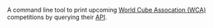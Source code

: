 A command line tool to print upcoming [World Cube Assocation (WCA)][wca] competitions by querying their [API][api].

[wca]: https://www.worldcubeassociation.org/
[api]: https://docs.worldcubeassociation.org/knowledge_base/v0_api.html
